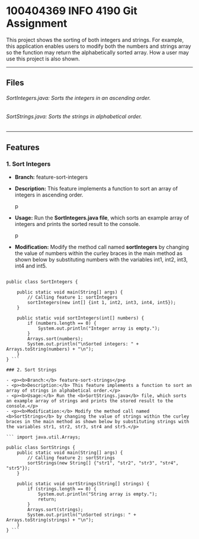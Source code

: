 # 100404369 INFO 4190 Git Assignment

<p>This project shows the sorting of both integers and strings. For example, this application enables users to modify both the numbers and strings array so the function may return the alphabetically sorted array. How a user may use this project is also shown.</p>

---

## Files

###### SortIntegers.java: Sorts the integers in an ascending order.
###### SortStrings.java: Sorts the strings in alphabetical order.

---

## Features

### 1. Sort Integers

- <p><b>Branch:</b> feature-sort-integers</p>
- <p><b>Description:</b> This feature implements a function to sort an array of integers in ascending order.</p>p
- <p><b>Usage:</b> Run the <b>SortIntegers.java file</b>, which sorts an example array of integers and prints the sorted result to the console.</p>p
- <p><b>Modification:</b> Modify the method call named <b>sortIntegers</b> by changing the value of numbers within the curley braces in the main method as shown below by substituting numbers with the variables int1, int2, int3, int4 and int5.</p>

``` import java.util.Arrays;

public class SortIntegers {

    public static void main(String[] args) {
        // Calling feature 1: sortIntegers
        sortIntegers(new int[] {int 1, int2, int3, int4, int5});
    }

    public static void sortIntegers(int[] numbers) {
        if (numbers.length == 0) {
            System.out.println("Integer array is empty.");
        }
        Arrays.sort(numbers);
        System.out.println("\nSorted integers: " + Arrays.toString(numbers) + "\n");
    }
} ```

### 2. Sort Strings

- <p><b>Branch:</b> feature-sort-strings</p>p
- <p><b>Description:</b> This feature implements a function to sort an array of strings in alphabetical order.</p>
- <p><b>Usage:</b> Run the <b>SortStrings.java</b> file, which sorts an example array of strings and prints the stored result to the console.</p>
- <p><b>Modification:</b> Modify the method call named <b>SortStrings</b> by changing the value of strings within the curley braces in the main method as shown below by substituting strings with the variables str1, str2, str3, str4 and str5.</p>

``` import java.util.Arrays;

public class SortStrings {
    public static void main(String[] args) {
        // Calling feature 2: sortStrings
        sortStrings(new String[] {"str1", "str2", "str3", "str4", "str5"});
    }

    public static void sortStrings(String[] strings) {
        if (strings.length == 0) {
            System.out.println("String array is empty.");
            return;
        }
        Arrays.sort(strings);
        System.out.println("\nSorted strings: " + Arrays.toString(strings) + "\n");
    }
} ```
